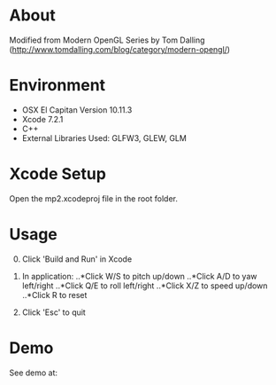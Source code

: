 # About

Modified from Modern OpenGL Series by Tom Dalling (http://www.tomdalling.com/blog/category/modern-opengl/)

# Environment

- OSX El Capitan Version 10.11.3
- Xcode 7.2.1
- C++
- External Libraries Used: GLFW3, GLEW, GLM

# Xcode Setup

Open the mp2.xcodeproj file in the root folder. 

# Usage

0. Click 'Build and Run' in Xcode

1. In application:
..*Click W/S to pitch up/down
..*Click A/D to yaw left/right
..*Click Q/E to roll left/right
..*Click X/Z to speed up/down
..*Click R to reset

2. Click 'Esc' to quit

# Demo

See demo at:



